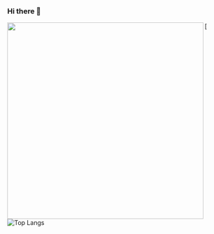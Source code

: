 ### Hi there 👋

<!--
**Sha777wee/Sha777wee** is a ✨ _special_ ✨ repository because its `README.md` (this file) appears on your GitHub profile.

Here are some ideas to get you started:

- 🔭 I’m currently working on ...
- 🌱 I’m currently learning ...
- 👯 I’m looking to collaborate on ...
- 🤔 I’m looking for help with ...
- 💬 Ask me about ...
- 📫 How to reach me: ...
- 😄 Pronouns: ...
- ⚡ Fun fact: ...
-->
<a href="https://github.com/Sha777wee/">
  <img width="450px" align="left" src="https://github-readme-stats.vercel.app/api/?username=Sha777wee&show_icons=true&count_private=true&langs_count=3&locale=cn&theme=dracula&hide=contribs" />
</a>

[![Top Langs](https://github-readme-stats.vercel.app/api/top-langs/?username=Sha777wee&layout=compact&theme=dracula&show_owner=true&locale=cn)
